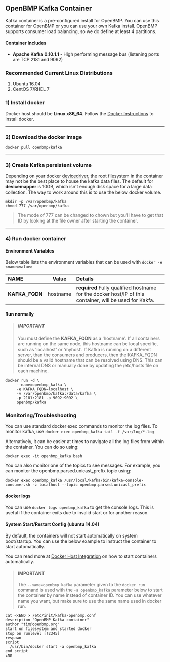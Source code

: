OpenBMP Kafka Container
----------------------------
Kafka container is a pre-configured install for OpenBMP.  You can use this container for OpenBMP
or you can use your own Kafka install.  OpenBMP supports consumer load balancing, so we do
define at least 4 partitions.

#### Container Includes
* **Apache Kafka 0.10.1.1** - High performing message bus (listening ports are TCP 2181 and 9092)


### Recommended Current Linux Distributions

  1. Ubuntu 16.04
  1. CentOS 7/RHEL 7

### 1) Install docker
Docker host should be **Linux x86_64**.   Follow the [Docker Instructions](https://docs.docker.com/installation/) to install docker.  

- - -

### 2) Download the docker image

    docker pull openbmp/kafka

- - -

### 3) Create Kafka persistent volume
Depending on your docker [devicedriver](https://docs.docker.com/engine/reference/commandline/dockerd/), the root filesystem in the container may not be the best
place to house the kafka data files.  The default for **devicemapper** is 10GB, which isn't enough
disk space for a large data collection.  The way to work around this is to use the below docker
volume.

    mkdir -p /var/openbmp/kafka
    chmod 777 /var/openbmp/kafka

> The mode of 777 can be changed to chown <user> but you'll have to get that ID 
> by looking at the file owner after starting the container. 


- - -

### 4) Run docker container

#### Environment Variables
Below table lists the environment variables that can be used with ``docker -e <name=value>``

NAME | Value | Details
:---- | ----- |:-------
**KAFKA\_FQDN** | hostname | **required** Fully qualified hostname for the docker host/IP of this container, will be used for Kakfa.

#### Run normally

> ##### IMPORTANT
> You must define the **KAFKA_FQDN** as a 'hostname'.  If all containers are running on the same node, this
> hostname can be local specific, such as 'localhost' or 'myhost'. If Kafka is running on a different server,
> than the consumers and producers, then the KAFKA_FQDN should be a valid hostname that can be resolved using DNS.
> This can be internal DNS or manually done by updating the /etc/hosts file on each machine.

    docker run -d \
         --name=openbmp_kafka \
         -e KAFKA_FQDN=localhost \
         -v /var/openbmp/kafka:/data/kafka \
         -p 2181:2181 -p 9092:9092 \
         openbmp/kafka


### Monitoring/Troubleshooting

You can use standard docker exec commands to monitor the log files.  To monitor
kafka, use ```docker exec openbmp_kafka tail -f /var/log/*.log```

Alternatively, it can be easier at times to navigate all the log files from within the container. You can do so using:

    docker exec -it openbmp_kafka bash

You can also monitor one of the topics to see messages.  For example, you can monitor the openbmp.parsed.unicast_prefix topic using:

    docker exec openbmp_kafka /usr/local/kafka/bin/kafka-console-consumer.sh -z localhost --topic openbmp.parsed.unicast_prefix

#### docker logs
You can use ```docker logs openbmp_kafka``` to get the console logs. This is useful if the container exits due to
invalid start or for another reason.

#### System Start/Restart Config (ubuntu 14.04)
By default, the containers will not start automatically on system boot/startup.
You can use the below example to instruct the container to start automatically.

You can read more at [Docker Host Integration](https://docs.docker.com/articles/host_integration/) on how to start containers automatically.

> #### IMPORTANT
> The ```--name=openbmp_kafka``` parameter given to the ```docker run``` command is used with the ```-a openbmp_kafka``` parameter below to start the container by name instead of container ID.  You can use whatever name you want, but make sure to use the same name used in docker run.

    cat <<END > /etc/init/kafka-openbmp.conf
    description "OpenBMP Kafka container"
    author "tim@openbmp.org"
    start on filesystem and started docker
    stop on runlevel [!2345]
    respawn
    script
      /usr/bin/docker start -a openbmp_kafka
    end script
    END
